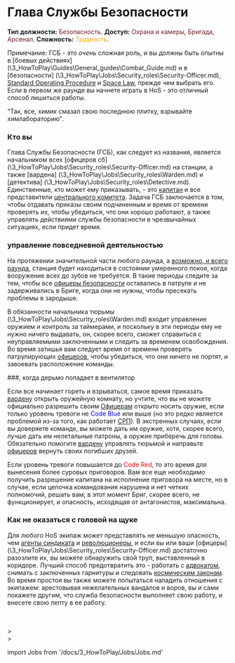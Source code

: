 # Глава Службы Безопасности
**Тип должности:** <font color="#711e25">Безопасность</font>. **Доступ:** <font color="#711e25">Охрана и камеры</font>, <font color="#711e25">Бригада</font>, <font color="#711e25">Арсенал</font>. **Сложность:** <font color="Orange">Трудность</font>.

Примечание: ГСБ - это *очень* сложная роль, и вы должны быть опытны в [боевых действиях] (\3_HowToPlay\Guides\General_guides\Combat_Guide.md) и в [безопасности] (\3_HowToPlay\Jobs\Security_roles\Security-Officer.md), [Standard Operating Procedure](\3_HowToPlay\Guides\General_guides\Standard-Operating-Procedure.md) и [Space Law](\3_HowToPlay\Guides\Security_guides\Space-Law.md), прежде чем выбрать его. Если в первом же раунде вы начнете играть в HoS - это отличный способ лишиться работы.

"Так, все, химик смазал свою последнюю плитку, взрывайте химлабораторию".


### Кто вы

Глава Службы Безопасности (ГСБ), как следует из названия, является начальником всех [офицеров сб] (\3_HowToPlay\Jobs\Security_roles\Security-Officer.md) на станции, а также [вардена] (\3_HowToPlay\Jobs\Security_roles\Warden.md) и [детектива] (\3_HowToPlay\Jobs\Security_roles\Detective.md). Единственные, кто может ему приказывать, - это [капитан](\3_HowToPlay\Jobs\Command_roles\Captain.md) и все представители [центрального комитета](\3_HowToPlay\Jobs\Protagonist_roles\Centcom_roles\Central-Command-Officer.md). Задача ГСБ заключается в том, чтобы отдавать приказы своим подчиненным и время от времени проверять их, чтобы убедиться, что они хорошо работают, а также управлять действиями службы безопасности в чрезвычайных ситуациях, если придет время.



### управление повседневной деятельностью

На протяжении значительной части любого раунда, а [возможно, и всего раунда](\4_Univers\Other\Jokes\So-close-to-impossible-that-it-might-as-well-not-even-exist.md), станция будет находиться в состоянии умеренного покоя, когда вооружение всех до зубов не требуется. В такие периоды следите за тем, чтобы все [офицеры безопасности](\3_HowToPlay\Jobs\Security_roles\Security-Officer.md) оставались в патруле и не задерживались в Бриге, когда они не нужны, чтобы пресекать проблемы в зародыше.

В обязанности начальника тюрьмы (\3_HowToPlay\Jobs\Security_roles\Warden.md) входит управление оружием и контроль за таймерами, и поскольку в эти периоды ему не нужно ничего выдавать, он, скорее всего, сможет справиться с неуправляемыми заключенными и следить за временем освобождения. Во время затишья вам следует время от времени проверять патрулирующих [офицеров](\3_HowToPlay\Jobs\Security_roles\Security-Officer.md), чтобы убедиться, что они ничего не портят, и завоевать расположение команды.

###, когда дерьмо попадает в вентилятор

Если все начинает гореть и взрываться, самое время приказать [вардену](\3_HowToPlay\Jobs\Security_roles\Warden.md) открыть оружейную комнату, но учтите, что вы не можете официально разрешить своим [Офицерам](\3_HowToPlay\Jobs\Security_roles\Security-Officer.md) открыто носить оружие, если только уровень тревоги не <font color="blue">Code Blue</font> или выше (но это редко является проблемой из-за того, как работает [СРП](\3_HowToPlay\Guides\General_guides\Standard-Operating-Procedure.md)). В экстренных случаях, если вы доверяете команде, вы можете дать им оружие, хотя, скорее всего, лучше дать им нелетальные патроны, а оружие приберечь для головы. Обязательно помогите [вардену](\3_HowToPlay\Jobs\Security_roles\Warden.md) управлять тюрьмой и направьте [офицеров](\3_HowToPlay\Jobs\Security_roles\Security-Officer.md) вернуть своих погибших друзей.

Если уровень тревоги повышается до <font color="red">Code Red,</font> то это время для вынесения более суровых приговоров. Вам все еще необходимо получить разрешение капитана на исполнение приговора на месте, но в случае, если цепочка командования нарушена и нет четких полномочий, решать вам; в этот момент Бриг, скорее всего, не функционирует, и опасность, исходящая от антагонистов, максимальна.



### Как не оказаться с головой на щуке

Для любого HoS экипаж может представлять не меньшую опасность, чем [агенты синдиката](\3_HowToPlay\Jobs\Antagonist_roles\Traitor.md) и [революционеры](\3_HowToPlay\Jobs\Antagonist_roles\Cargonia.md), и если вы или ваши [офицеры] (\3_HowToPlay\Jobs\Security_roles\Security-Officer.md) достаточно разозлите их, вы можете обнаружить свой труп, выставленный в коридоре. Лучший способ предотвратить это - работать с [адвокатом](\3_HowToPlay\Jobs\Security_roles\Lawyer.md), снимать с заключенных гарнитуры и следовать [космическим законам](\3_HowToPlay\Guides\Security_guides\Space-Law.md). Во время простоя вы также можете попытаться наладить отношения с экипажем: арестовывая нежелательных вандалов и воров, вы и сами покажете другим, что служба безопасности выполняет свою работу, и внесете свою лепту в ее работу.

  <br/>
<br/>>
<br/>>

import Jobs from '/docs/3_HowToPlay/Jobs/Jobs.md'

<Jobs />

